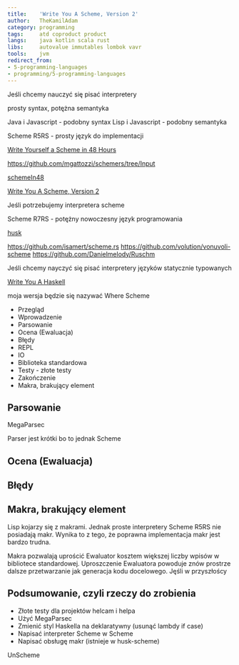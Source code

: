 ```yaml
---
title:    'Write You A Scheme, Version 2'
author:   TheKamilAdam
category: programming
tags:     atd coproduct product
langs:    java kotlin scala rust
libs:     autovalue immutables lombok vavr
tools:    jvm
redirect_from:
- 5-programming-languages
- programming/5-programming-languages
---
```


Jeśli chcemy nauczyć się pisać interpretery

prosty syntax, potężna semantyka

Java i Javascript - podobny syntax
Lisp i Javascript - podobny semantyka

Scheme R5RS - prosty język do implementacji

[Write Yourself a Scheme in 48 Hours](https://en.wikibooks.org/wiki/Write_Yourself_a_Scheme_in_48_Hours)


https://github.com/mgattozzi/schemers/tree/Input

[schemeIn48](https://helvm.online/scheme48/)

[Write You A Scheme, Version 2](https://wespiser.com/writings/wyas/home.html)

Jeśli potrzebujemy interpretera scheme

Scheme R7RS - potężny nowoczesny język programowania

[husk](http://justinethier.github.io/husk-scheme/)

https://github.com/isamert/scheme.rs
https://github.com/volution/vonuvoli-scheme
https://github.com/Danielmelody/Ruschm

Jeśli chcemy nayczyć się pisać interpretery języków statycznie typowanych

[Write You A Haskell](http://dev.stephendiehl.com/fun/)

moja wersja będzie się nazywać Where Scheme


* Przegląd
* Wprowadzenie
* Parsowanie
* Ocena (Ewaluacja)
* Błędy
* REPL
* IO
* Biblioteka standardowa
* Testy - złote testy
* Zakończenie
* Makra, brakujący element

## Parsowanie

MegaParsec

Parser jest krótki bo to jednak Scheme

## Ocena (Ewaluacja)

## Błędy



## Makra, brakujący element
Lisp kojarzy się z makrami.
Jednak proste interpretery Scheme R5RS nie posiadają makr.
Wynika to z tego,
że poprawna implementacja makr jest bardzo trudna.

Makra pozwalają uprościć Ewaluator kosztem większej liczby wpisów w bibliotece standardowej.
Uproszczenie Ewaluatora powoduje znów prostrze dalsze przetwarzanie jak generacja kodu docelowego.
Jęśli w przyszłoścy

## Podsumowanie, czyli rzeczy do zrobienia

* Złote testy dla projektów helcam i helpa
* Użyć MegaParsec
* Zmienić styl Haskella na deklaratywny (usunąć lambdy if case)
* Napisać interpreter Scheme w Scheme
* Napisać obsługę makr (istnieje w husk-scheme)

UnScheme